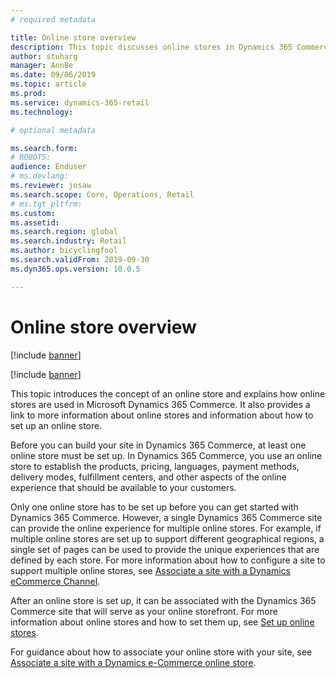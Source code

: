 ```yaml
---
# required metadata

title: Online store overview
description: This topic discusses online stores in Dynamics 365 Commerce. 
author: stuharg
manager: AnnBe
ms.date: 09/06/2019
ms.topic: article
ms.prod: 
ms.service: dynamics-365-retail
ms.technology: 

# optional metadata

ms.search.form: 
# ROBOTS: 
audience: Enduser
# ms.devlang: 
ms.reviewer: josaw
ms.search.scope: Core, Operations, Retail
# ms.tgt_pltfrm: 
ms.custom: 
ms.assetid: 
ms.search.region: global
ms.search.industry: Retail
ms.author: bicyclingfool
ms.search.validFrom: 2019-09-30
ms.dyn365.ops.version: 10.0.5

---
```


# Online store overview
[!include [banner](includes/banner.md)]

[!include [banner](includes/preview-banner.md)]

This topic introduces the concept of an online store and explains how online stores are used in Microsoft Dynamics 365 Commerce. It also provides a link to more information about online stores and information about how to set up an online store.

Before you can build your site in Dynamics 365 Commerce, at least one online store must be set up. In Dynamics 365 Commerce, you use an online store to establish the products, pricing, languages, payment methods, delivery modes, fulfillment centers, and other aspects of the online experience that should be available to your customers.

Only one online store has to be set up before you can get started with Dynamics 365 Commerce. However, a single Dynamics 365 Commerce site can provide the online experience for multiple online stores. For example, if multiple online stores are set up to support different geographical regions, a single set of pages can be used to provide the unique experiences that are defined by each store. For more information about how to configure a site to support multiple online stores, see [Associate a site with a Dynamics eCommerce Channel](https://).

After an online store is set up, it can be associated with the Dynamics 365 Commerce site that will serve as your online storefront. For more information about online stores and how to set them up, see [Set up online stores](https://docs.microsoft.com/dynamics365/unified-operations/retail/online-stores).

For guidance about how to associate your online store with your site, see [Associate a site with a Dynamics e-Commerce online store](https://).

